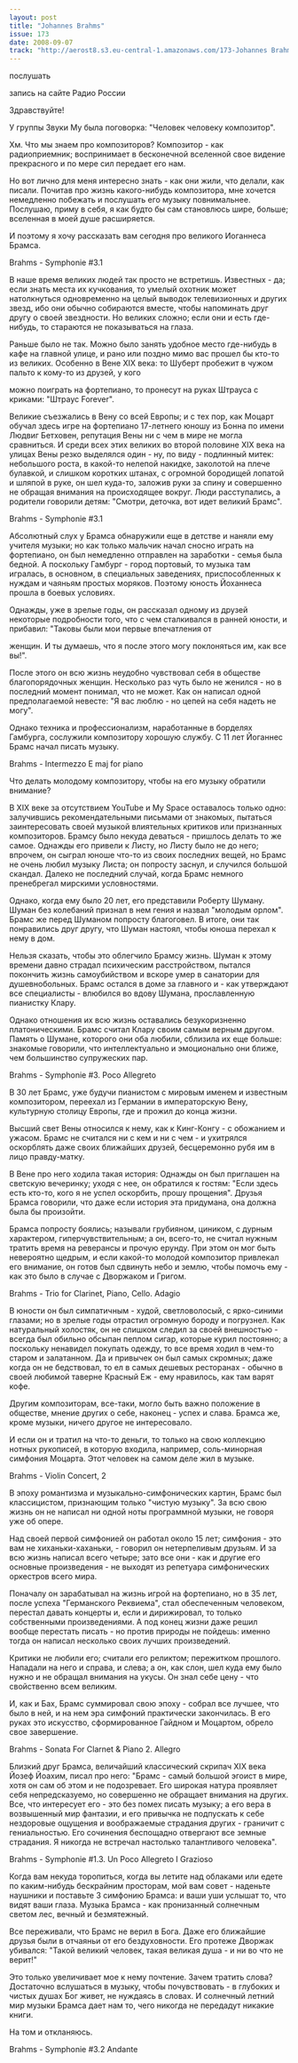 ```yaml
---
layout: post
title: "Johannes Brahms"
issue: 173
date: 2008-09-07
track: "http://aerost8.s3.eu-central-1.amazonaws.com/173-Johannes Brahms.mp3"
---
```


послушать

запись на сайте Радио России

Здравствуйте!

У группы Звуки Му была поговорка: "Человек человеку композитор".

Хм. Что мы знаем про композиторов? Композитор - как радиоприемник; воспринимает в бесконечной вселенной свое видение прекрасного и по мере сил передает его нам.

Но вот лично для меня интересно знать - как они жили, что делали, как писали. Почитав про жизнь какого-нибудь композитора, мне хочется немедленно побежать и послушать его музыку повнимальнее. Послушаю, приму в себя, я как будто бы сам становлюсь шире, больше; вселенная в моей душе расширяется.

И поэтому я хочу рассказать вам сегодня про великого Иоганнеса Брамса.

Brahms - Symphonie #3.1

В наше время великих людей так просто не встретишь. Известных - да; если знать места их кучкования, то умелый охотник может натолкнуться одновременно на целый выводок телевизионных и других звезд, ибо они обычно собираются вместе, чтобы напоминать друг другу о своей звездности. Но великих сложно; если они и есть где-нибудь, то стараются не показываться на глаза.

Раньше было не так. Можно было занять удобное место где-нибудь в кафе на главной улице, и рано или поздно мимо вас прошел бы кто-то из великих. Особенно в Вене XIX века: то Шуберт пробежит в чужом пальто к кому-то из друзей, у кого

можно поиграть на фортепиано, то пронесут на руках Штрауса с криками: "Штраус Forever".

Великие съезжались в Вену со всей Европы; и с тех пор, как Моцарт обучал здесь игре на фортепиано 17-летнего юношу из Бонна по имени Людвиг Бетховен, репутация Вены ни с чем в мире не могла сравниться. И среди всех этих великих во второй половине XIX века на улицах Вены резко выделялся один - ну, по виду - подлинный митек: небольшого роста, в какой-то нелепой накидке, заколотой на плече булавкой, и слишком коротких штанах, с огромной бородищей лопатой и шляпой в руке, он шел куда-то, заложив руки за спину и совершенно не обращая внимания на происходящее вокруг. Люди расступались, а родители говорили детям: "Смотри, деточка, вот идет великий Брамс".

Brahms - Symphonie #3.1

Абсолютный слух у Брамса обнаружили еще в детстве и наняли ему учителя музыки; но как только мальчик начал сносно играть на фортепиано, он был немедленно отправлен на заработки - семья была бедной. А поскольку Гамбург - город портовый, то музыка там игралась, в основном, в специальных заведениях, приспособленных к нуждам и чаяньям простых моряков. Поэтому юность Йоханнеса прошла в боевых условиях.

Однажды, уже в зрелые годы, он рассказал одному из друзей некоторые подробности того, что с чем сталкивался в ранней юности, и прибавил: "Таковы были мои первые впечатления от

женщин. И ты думаешь, что я после этого могу поклоняться им, как все вы!".

После этого он всю жизнь неудобно чувствовал себя в обществе благопорядочных женщин. Несколько раз чуть было не женился - но в последний момент понимал, что не может. Как он написал одной предполагаемой невесте: "Я вас люблю - но цепей на себя надеть не могу".

Однако техника и профессионализм, наработанные в борделях Гамбурга, сослужили композитору хорошую службу. С 11 лет Йоганнес Брамс начал писать музыку.

Brahms - Intermezzo E maj for piano

Что делать молодому композитору, чтобы на его музыку обратили внимание?

В XIX веке за отсутствием YouTube и My Space оставалось только одно: залучившись рекомендательными письмами от знакомых, пытаться заинтересовать своей музыкой влиятельных критиков или признанных композиторов. Брамсу было некуда деваться - пришлось делать то же самое. Однажды его привели к Листу, но Листу было не до него; впрочем, он сыграл юноше что-то из своих последних вещей, но Брамс не очень любил музыку Листа; он попросту заснул, и случился большой скандал. Далеко не последний случай, когда Брамс немного пренебрегал мирскими условностями.

Однако, когда ему было 20 лет, его представили Роберту Шуману. Шуман без колебаний признал в нем гения и назвал "молодым орлом". Брамс же перед Шуманом попросту благоговел. В итоге, они так понравились друг другу, что Шуман настоял, чтобы юноша перехал к нему в дом.

Нельзя сказать, чтобы это облегчило Брамсу жизнь. Шуман к этому времени давно страдал психическим расстройством, пытался покончить жизнь самоубийством и вскоре умер в санатории для душевнобольных. Брамс остался в доме за главного и - как утверждают все специалисты - влюбился во вдову Шумана, прославленную пианистку Клару.

Однако отношения их всю жизнь оставались безукоризненно платоническими. Брамс считал Клару своим самым верным другом. Память о Шумане, которого они оба любили, сблизила их еще больше: знакомые говорили, что интеллектуально и эмоционально они ближе, чем большинство супружеских пар.

Brahms - Symphonie #3. Poco Allegreto

В 30 лет Брамс, уже будучи пианистом с мировым именем и известным композитором, переехал из Германии в императорскую Вену, культурную столицу Европы, где и прожил до конца жизни.

Высший свет Вены относился к нему, как к Кинг-Конгу - с обожанием и ужасом. Брамс не считался ни с кем и ни с чем - и ухитрялся оскорблять даже своих ближайших друзей, бесцеремонно рубя им в лицо правду-матку.

В Вене про него ходила такая история: Однажды он был приглашен на светскую вечеринку; уходя с нее, он обратился к гостям: "Если здесь есть кто-то, кого я не успел оскорбить, прошу прощения". Друзья Брамса говорили, что даже если история эта придумана, она должна была бы произойти.

Брамса попросту боялись; называли грубияном, циником, с дурным характером, гиперчувствительным; а он, всего-то, не считал нужным тратить время на реверансы и прочую ерунду. При этом он мог быть невероятно щедрым, и если какой-то молодой композитор привлекал его внимание, он готов был сдвинуть небо и землю, чтобы помочь ему - как это было в случае с Дворжаком и Григом.

Brahms - Trio for Clarinet, Piano, Cello. Adagio

В юности он был симпатичным - худой, светловолосый, с ярко-синими глазами; но в зрелые годы отрастил огромную бороду и погрузнел. Как натуральный холостяк, он не слишком следил за своей внешностью - всегда был обильно обсыпан пеплом сигар, которые курил постоянно; а поскольку ненавидел покупать одежду, то все время ходил в чем-то старом и залатанном. Да и привычек он был самых скромных; даже когда он не бедствовал, то ел в самых дешевых ресторанах - обычно в своей любимой таверне Красный Еж - ему нравилось, как там варят кофе.

Другим композиторам, все-таки, могло быть важно положение в обществе, мнение других о себе, наконец - успех и слава. Брамса же, кроме музыки, ничего другое не интересовало.

И если он и тратил на что-то деньги, то только на свою коллекцию нотных рукописей, в которую входила, например, соль-минорная симфония Моцарта. Этот человек на самом деле жил в музыке.

Brahms - Violin Concert, 2

В эпоху романтизма и музыкально-симфонических картин, Брамс был классицистом, признающим только "чистую музыку". За всю свою жизнь он не написал ни одной ноты программной музыки, не говоря уже об опере.

Над своей первой симфонией он работал около 15 лет; симфония - это вам не хиханьки-хаханьки, - говорил он нетерпеливым друзьям. И за всю жизнь написал всего четыре; зато все они - как и другие его основные произведения - не выходят из репетуара симфонических оркестров всего мира.

Поначалу он зарабатывал на жизнь игрой на фортепиано, но в 35 лет, после успеха "Германского Реквиема", стал обеспеченным человеком, перестал давать концерты и, если и дирижировал, то только собственными произведениями. А под конец жизни даже решил вообще перестать писать - но против природы не пойдешь: именно тогда он написал несколько своих лучших произведений.

Критики не любили его; считали его реликтом; пережитком прошлого. Нападали на него и справа, и слева; а он, как слон, шел куда ему было нужно и не обращал внимания на укусы. Он знал себе цену - что свойственно всем великим.

И, как и Бах, Брамс суммировал свою эпоху - собрал все лучшее, что было в ней, и на нем эра симфоний практически закончилась. В его руках это искусство, сформированное Гайдном и Моцартом, обрело свое завершение.

Brahms - Sonata For Clarnet & Piano 2. Allegro

Близкий друг Брамса, величайший классический скрипач XIX века Йозеф Йоахим, писал про него: "Брамс - самый большой эгоист в мире, хотя он сам об этом и не подозревает. Его широкая натура проявляет себя непредсказуемо, но совершенно не обращает внимания на других. Все, что интересует его - это без помех писать музыку; а его вера в возвышенный мир фантазии, и его привычка не подпускать к себе нездоровые ощущения и воображаемые страдания других - граничит с гениальностью. Его сочинения беспощадно отвергают все земные страдания. Я никогда не встречал настолько талантливого человека".

Brahms - Symphonie #1.3. Un Poco Allegreto I Grazioso

Когда вам некуда торопиться, когда вы летите над облаками или едете по каким-нибудь бескрайним просторам, мой вам совет - наденьте наушники и поставьте 3 симфонию Брамса: и ваши уши услышат то, что видят ваши глаза. Музыка Брамса - как пронизанный солнечным светом лес, вечный и безмятежный.

Все переживали, что Брамс не верил в Бога. Даже его ближайшие друзья были в отчаяньи от его бездуховности. Его протеже Дворжак убивался: "Такой великий человек, такая великая душа - и ни во что не верит!"

Это только увеличивает мое к нему почтение. Зачем тратить слова? Достаточно вслушаться в музыку, чтобы почувствовать - в глубоких и чистых душах Бог живет, не нуждаясь в словах. И солнечный летний мир музыки Брамса дает нам то, чего никогда не передадут никакие книги.

На том и откланяюсь.

Brahms - Symphonie #3.2 Andante
